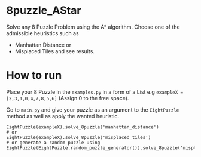 # 8puzzle_AStar

Solve any 8 Puzzle Problem using the A* algorithm. Choose one of the admissible heuristics such as 
* Manhattan Distance or 
* Misplaced Tiles
and see results.

# How to run
Place your 8 Puzzle in the `examples.py` in a form of a List e.g `exampleX = [2,3,1,0,4,7,8,5,6]` (Assign 0 to the free space).

Go to `main.py` and give your puzzle as an argument to the `EightPuzzle` method as well as apply the wanted heuristic.
```python3
EightPuzzle(exampleX).solve_8puzzle('manhattan_distance')
# or
EightPuzzle(exampleX).solve_8puzzle('misplaced_tiles')
# or generate a random puzzle using
EightPuzzle(EightPuzzle.random_puzzle_generator()).solve_8puzzle('misplaced_tiles')
```
